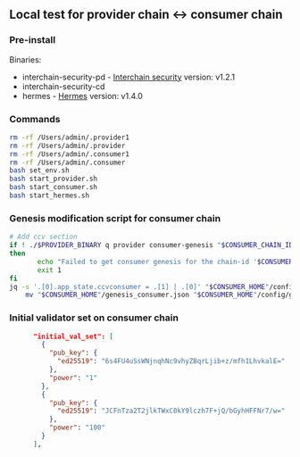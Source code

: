 ## Local test for provider chain <-> consumer chain

### Pre-install

Binaries:

- interchain-security-pd - [Interchain security](https://github.com/cosmos/interchain-security) version: v1.2.1
- interchain-security-cd
- hermes - [Hermes](https://github.com/informalsystems/hermes) version: v1.4.0

### Commands

```sh
rm -rf /Users/admin/.provider1
rm -rf /Users/admin/.provider
rm -rf /Users/admin/.consumer1
rm -rf /Users/admin/.consumer
bash set_env.sh
bash start_provider.sh
bash start_consumer.sh
bash start_hermes.sh
```

### Genesis modification script for consumer chain

```sh
# Add ccv section
if ! ./$PROVIDER_BINARY q provider consumer-genesis "$CONSUMER_CHAIN_ID" --node "$PROVIDER_NODE_ADDRESS" --output json > "$CONSUMER_HOME"/consumer_section.json;
then
       echo "Failed to get consumer genesis for the chain-id '$CONSUMER_CHAIN_ID'! Finalize genesis failed. For more details please check the log file in output directory."
       exit 1
fi
jq -s '.[0].app_state.ccvconsumer = .[1] | .[0]' "$CONSUMER_HOME"/config/genesis.json "$CONSUMER_HOME"/consumer_section.json > "$CONSUMER_HOME"/genesis_consumer.json && \
	mv "$CONSUMER_HOME"/genesis_consumer.json "$CONSUMER_HOME"/config/genesis.json
```

### Initial validator set on consumer chain

```json
      "initial_val_set": [
        {
          "pub_key": {
            "ed25519": "6s4FU4uSsWNjnqhNc9vhyZBqrLjib+z/mfh1LhvkalE="
          },
          "power": "1"
        },
        {
          "pub_key": {
            "ed25519": "JCFnTza2T2jlkTWxC0kY9lczh7F+jQ/bGyhHFFNr7/w="
          },
          "power": "100"
        }
      ],
```